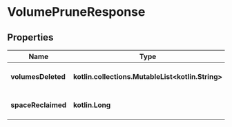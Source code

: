 
# VolumePruneResponse

## Properties
Name | Type | Description | Notes
------------ | ------------- | ------------- | -------------
**volumesDeleted** | **kotlin.collections.MutableList&lt;kotlin.String&gt;** | Volumes that were deleted |  [optional]
**spaceReclaimed** | **kotlin.Long** | Disk space reclaimed in bytes |  [optional]



